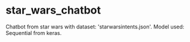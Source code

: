 # star_wars_chatbot
Chatbot from star wars with dataset: 'starwarsintents.json'. Model used: Sequential from keras.
